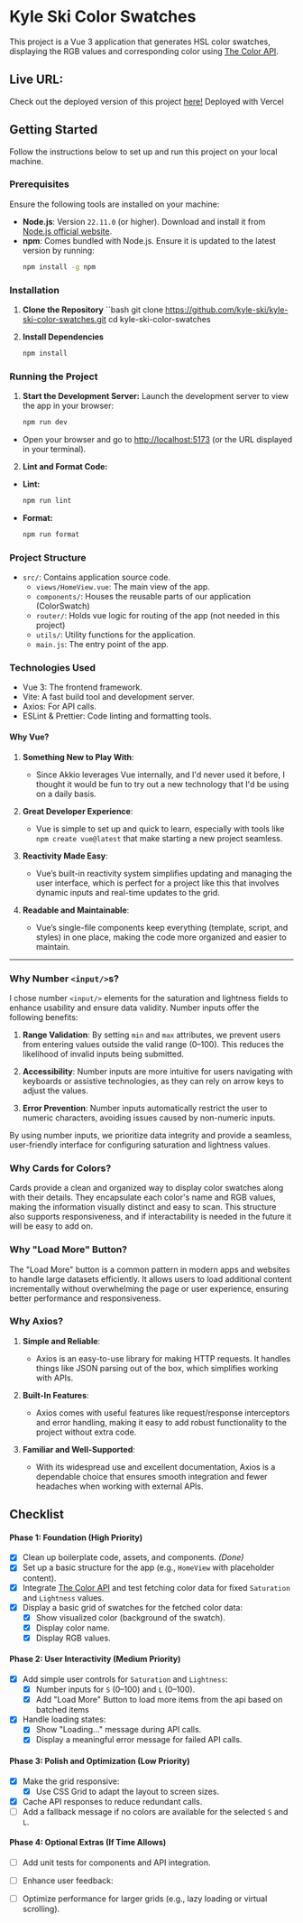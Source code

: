 # Kyle Ski Color Swatches

This project is a Vue 3 application that generates HSL color swatches, displaying the RGB values and corresponding color using [The Color API](https://www.thecolorapi.com/).

## **Live URL**:

Check out the deployed version of this project [here!](https://projects-kyle-ski-color-swatches.vercel.app/)
Deployed with Vercel

## **Getting Started**

Follow the instructions below to set up and run this project on your local machine.

### **Prerequisites**

Ensure the following tools are installed on your machine:
- **Node.js**: Version `22.11.0` (or higher). Download and install it from [Node.js official website](https://nodejs.org/).
- **npm**: Comes bundled with Node.js. Ensure it is updated to the latest version by running:
  ```bash
  npm install -g npm

### Installation

1. **Clone the Repository**
    ``bash
    git clone https://github.com/kyle-ski/kyle-ski-color-swatches.git
    cd kyle-ski-color-swatches

2. **Install Dependencies**
    ```bash
    npm install

### Running the Project

1. **Start the Development Server:** Launch the development server to view the app in your browser:
    ```bash
    npm run dev

- Open your browser and go to [http://localhost:5173](http://localhost:5173) (or the URL displayed in your terminal).

2. **Lint and Format Code:**

- **Lint:**
    ```bash
    npm run lint

- **Format:**
    ```bash
    npm run format

### Project Structure

- `src/`: Contains application source code.
    - `views/HomeView.vue`: The main view of the app.
    - `components/`: Houses the reusable parts of our application (ColorSwatch)
    - `router/`: Holds vue logic for routing of the app (not needed in this project)
    - `utils/`: Utility functions for the application. 
    - `main.js`: The entry point of the app.

### Technologies Used
- Vue 3: The frontend framework.
- Vite: A fast build tool and development server.
- Axios: For API calls.
- ESLint & Prettier: Code linting and formatting tools.

#### **Why Vue?**

1. **Something New to Play With**:
   - Since Akkio leverages Vue internally, and I'd never used it before, I thought it would be fun to try out a new technology that I'd be using on a daily basis.

2. **Great Developer Experience**:
   - Vue is simple to set up and quick to learn, especially with tools like `npm create vue@latest` that make starting a new project seamless.

3. **Reactivity Made Easy**:
   - Vue’s built-in reactivity system simplifies updating and managing the user interface, which is perfect for a project like this that involves dynamic inputs and real-time updates to the grid.

4. **Readable and Maintainable**:
   - Vue’s single-file components keep everything (template, script, and styles) in one place, making the code more organized and easier to maintain.

---

### **Why Number `<input/>`s?**

I chose number `<input/>` elements for the saturation and lightness fields to enhance usability and ensure data validity. Number inputs offer the following benefits:

1. **Range Validation**: By setting `min` and `max` attributes, we prevent users from entering values outside the valid range (0–100). This reduces the likelihood of invalid inputs being submitted.

2. **Accessibility**: Number inputs are more intuitive for users navigating with keyboards or assistive technologies, as they can rely on arrow keys to adjust the values.

3. **Error Prevention**: Number inputs automatically restrict the user to numeric characters, avoiding issues caused by non-numeric inputs.

By using number inputs, we prioritize data integrity and provide a seamless, user-friendly interface for configuring saturation and lightness values.
  
### **Why Cards for Colors?**

Cards provide a clean and organized way to display color swatches along with their details. They encapsulate each color's name and RGB values, making the information visually distinct and easy to scan. This structure also supports responsiveness, and if interactability is needed in the future it will be easy to add on.

### **Why "Load More" Button?**

The "Load More" button is a common pattern in modern apps and websites to handle large datasets efficiently. It allows users to load additional content incrementally without overwhelming the page or user experience, ensuring better performance and responsiveness.

### **Why Axios?**

1. **Simple and Reliable**:
   - Axios is an easy-to-use library for making HTTP requests. It handles things like JSON parsing out of the box, which simplifies working with APIs.

2. **Built-In Features**:
   - Axios comes with useful features like request/response interceptors and error handling, making it easy to add robust functionality to the project without extra code.

3. **Familiar and Well-Supported**:
   - With its widespread use and excellent documentation, Axios is a dependable choice that ensures smooth integration and fewer headaches when working with external APIs.


## **Checklist**

#### **Phase 1: Foundation (High Priority)**
- [x] Clean up boilerplate code, assets, and components. *(Done)*
- [x] Set up a basic structure for the app (e.g., `HomeView` with placeholder content).
- [x] Integrate [The Color API](https://www.thecolorapi.com/) and test fetching color data for fixed `Saturation` and `Lightness` values.
- [x] Display a basic grid of swatches for the fetched color data:
  - [x] Show visualized color (background of the swatch).
  - [x] Display color name.
  - [x] Display RGB values.

#### **Phase 2: User Interactivity (Medium Priority)**
- [x] Add simple user controls for `Saturation` and `Lightness`:
  - [x] Number inputs for `S` (0–100) and `L` (0–100).
  - [x] Add "Load More" Button to load more items from the api based on batched items
- [x] Handle loading states:
  - [x] Show "Loading..." message during API calls.
  - [x] Display a meaningful error message for failed API calls.

#### **Phase 3: Polish and Optimization (Low Priority)**
- [x] Make the grid responsive:
  - [x] Use CSS Grid to adapt the layout to screen sizes.
- [x] Cache API responses to reduce redundant calls.
- [ ] Add a fallback message if no colors are available for the selected `S` and `L`.

#### **Phase 4: Optional Extras (If Time Allows)**
- [ ] Add unit tests for components and API integration.
- [ ] Enhance user feedback:
- [ ] Optimize performance for larger grids (e.g., lazy loading or virtual scrolling).

